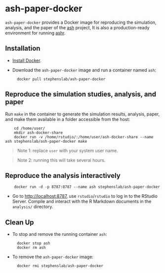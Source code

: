 # ash-paper-docker

`ash-paper-docker` provides a Docker image for reproducing the simulation, analysis,
and the paper of the [ash](https://github.com/stephens999/ash/) project,
It is also a production-ready environment for running [ashr](https://github.com/stephens999/ashr/).

## Installation

* [Install Docker](https://docs.docker.com/installation/).

* Download the `ash-paper-docker` image and run a container named `ash`:

        docker pull stephenslab/ash-paper-docker

## Reproduce the simulation studies, analysis, and paper

Run `make` in the container to generate the simulation results, analysis, paper, and make them available in a folder accessible from the host:

        cd /home/user/
        mkdir ash-docker-share
        docker run -v /home/rstudio/:/home/user/ash-docker-share --name ash stephenslab/ash-paper-docker make

> Note 1: replace `user` with your system user name.

> Note 2: running this will take several hours.

## Reproduce the analysis interactively

        docker run -d -p 8787:8787 --name ash stephenslab/ash-paper-docker

* Go to [http://localhost:8787](http://localhost:8787), use `rstudio`/`rstudio`
to log in to the RStudio Server. Compile and interact with the R Markdown
documents in the `analysis/` directory.

## Clean Up

* To stop and remove the running container `ash`:

        docker stop ash
        docker rm ash

* To remove the `ash-paper-docker` image:

        docker rmi stephenslab/ash-paper-docker

